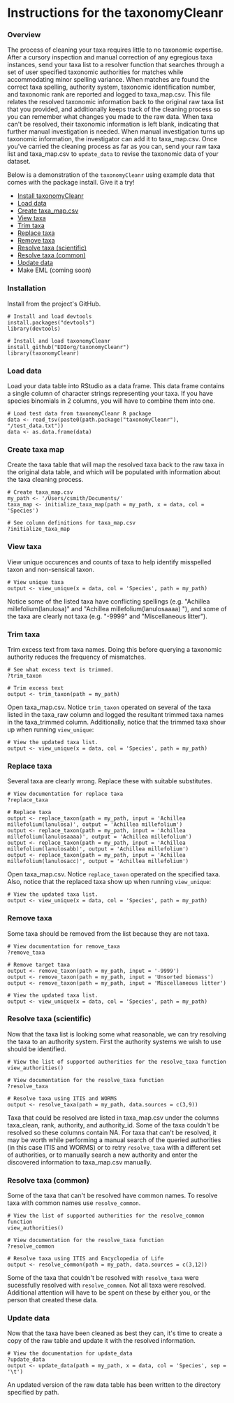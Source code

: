 # Instructions for the taxonomyCleanr

### Overview

The process of cleaning your taxa requires little to no taxonomic expertise. After a cursory inspection and manual correction of any egregious taxa instances, send your taxa list to a resolver function that searches through a set of user specified taxonomic authorities for matches while accommodating minor spelling variance. When matches are found the correct taxa spelling, authority system, taxonomic identification number, and taxonomic rank are reported and logged to taxa_map.csv. This file relates the resolved taxonomic information back to the original raw taxa list that you provided, and additionally keeps track of the cleaning process so you can remember what changes you made to the raw data. When taxa can't be resolved, their taxonomic information is left blank, indicating that further manual investigation is needed. When manual investigation turns up taxonomic information, the investigator can add it to taxa_map.csv. Once you've carried the cleaning process as far as you can, send your raw taxa list and taxa_map.csv to `update_data` to revise the taxonomic data of your dataset.

Below is a demonstration of the `taxonomyCleanr` using example data that comes with the package install. Give it a try!

* [Install taxonomyCleanr](#installation)
* [Load data](#load-data)
* [Create taxa_map.csv](#create-taxa-map)
* [View taxa](#view-taxa)
* [Trim taxa](#trim-taxa)
* [Replace taxa](#replace-taxa)
* [Remove taxa](#remove-taxa)
* [Resolve taxa (scientific)](#resolve-taxa-(scientific)) 
* [Resolve taxa (common)](#resolve-taxa-(common))
* [Update data](#update-data)
* Make EML (coming soon)


### Installation
Install from the project's GitHub.

```
# Install and load devtools
install.packages("devtools")
library(devtools)

# Install and load taxonomyCleanr
install_github("EDIorg/taxonomyCleanr")
library(taxonomyCleanr)
```

### Load data
Load your data table into RStudio as a data frame. This data frame contains a single column of character strings representing your taxa. If you have species binomials in 2 columns, you will have to combine them into one.

```
# Load test data from taxonomyCleanr R package
data <- read_tsv(paste0(path.package("taxonomyCleanr"), "/test_data.txt"))
data <- as.data.frame(data)

```

### Create taxa map
Create the taxa table that will map the resolved taxa back to the raw taxa in the original data table, and which will be populated with information about the taxa cleaning process.

```
# Create taxa_map.csv
my_path <- '/Users/csmith/Documents/'
taxa_map <- initialize_taxa_map(path = my_path, x = data, col = 'Species')

# See column definitions for taxa_map.csv
?initialize_taxa_map
```

### View taxa
View unique occurences and counts of taxa to help identify misspelled taxon and non-sensical taxon.

```
# View unique taxa
output <- view_unique(x = data, col = 'Species', path = my_path)
```

Notice some of the listed taxa have conflicting spellings (e.g. "Achillea millefolium(lanulosa)" and "Achillea millefolium(lanulosaaaa)
"), and some of the taxa are clearly not taxa (e.g. "-9999" and "Miscellaneous litter").

### Trim taxa
Trim excess text from taxa names. Doing this before querying a taxonomic authority reduces the frequency of mismatches.

```
# See what excess text is trimmed.
?trim_taxon

# Trim excess text
output <- trim_taxon(path = my_path)
```

Open taxa_map.csv. Notice `trim_taxon` operated on several of the taxa listed in the taxa_raw column and logged the resultant trimmed taxa names in the taxa_trimmed column. Additionally, notice that the trimmed taxa show up when running `view_unique`:

```
# View the updated taxa list.
output <- view_unique(x = data, col = 'Species', path = my_path)
```

### Replace taxa
Several taxa are clearly wrong. Replace these with suitable substitutes.

```
# View documentation for replace taxa
?replace_taxa

# Replace taxa
output <- replace_taxon(path = my_path, input = 'Achillea millefolium(lanulosa)', output = 'Achillea millefolium')
output <- replace_taxon(path = my_path, input = 'Achillea millefolium(lanulosaaaa)', output = 'Achillea millefolium')
output <- replace_taxon(path = my_path, input = 'Achillea millefolium(lanulosabb)', output = 'Achillea millefolium')
output <- replace_taxon(path = my_path, input = 'Achillea millefolium(lanulosacc)', output = 'Achillea millefolium')
```

Open taxa_map.csv. Notice `replace_taxon` operated on the specified taxa. Also, notice that the replaced taxa show up when running `view_unique`:

```
# View the updated taxa list.
output <- view_unique(x = data, col = 'Species', path = my_path)
```

### Remove taxa
Some taxa should be removed from the list because they are not taxa.

```
# View documentation for remove_taxa
?remove_taxa

# Remove target taxa
output <- remove_taxon(path = my_path, input = '-9999')
output <- remove_taxon(path = my_path, input = 'Unsorted biomass')
output <- remove_taxon(path = my_path, input = 'Miscellaneous litter')

# View the updated taxa list.
output <- view_unique(x = data, col = 'Species', path = my_path)
```

### Resolve taxa (scientific)
Now that the taxa list is looking some what reasonable, we can try resolving the taxa to an authority system. First the authority systems we wish to use should be identified.

```
# View the list of supported authorities for the resolve_taxa function
view_authorities()

# View documentation for the resolve_taxa function
?resolve_taxa

# Resolve taxa using ITIS and WORMS
output <- resolve_taxa(path = my_path, data.sources = c(3,9))
```
Taxa that could be resolved are listed in taxa_map.csv under the columns taxa_clean, rank, authority, and authority_id. Some of the taxa couldn't be resolved so these columns contain NA. For taxa that can't be resolved, it may be worth while performing a manual search of the queried authorities (in this case ITIS and WORMS) or to retry `resolve_taxa` with a different set of authorities, or to manually search a new authority and enter the discovered information to taxa_map.csv manually.

### Resolve taxa (common)
Some of the taxa that can't be resolved have common names. To resolve taxa with common names use `resolve_common`.

```
# View the list of supported authorities for the resolve_common function
view_authorities()

# View documentation for the resolve_taxa function
?resolve_common

# Resolve taxa using ITIS and Encyclopedia of Life
output <- resolve_common(path = my_path, data.sources = c(3,12))
```
Some of the taxa that couldn't be resolved with `resolve_taxa` were sucessfully resolved with `resolve_common`. Not all taxa were resolved. Additional attention will have to be spent on these by either you, or the person that created these data.

### Update data
Now that the taxa have been cleaned as best they can, it's time to create a copy of the raw table and update it with the resolved information.

```
# View the documentation for update_data
?update_data
output <- update_data(path = my_path, x = data, col = 'Species', sep = '\t')
```

An updated version of the raw data table has been written to the directory specified by path.

